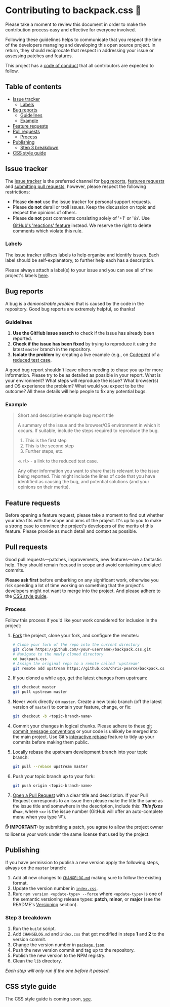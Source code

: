 # Contributing to backpack.css 🎒 <!-- omit in toc -->

Please take a moment to review this document in order to make the contribution process easy and effective for everyone involved.

Following these guidelines helps to communicate that you respect the time of the developers managing and developing this open source project. In return, they should reciprocate that respect in addressing your issue or assessing patches and features.

This project has a [code of conduct](CODE_OF_CONDUCT.md) that all contributors are expected to follow.

## Table of contents <!-- omit in toc -->

- [Issue tracker](#issue-tracker)
  - [Labels](#labels)
- [Bug reports](#bug-reports)
  - [Guidelines](#guidelines)
  - [Example](#example)
- [Feature requests](#feature-requests)
- [Pull requests](#pull-requests)
  - [Process](#process)
- [Publishing](#publishing)
  - [Step 3 breakdown](#step-3-breakdown)
- [CSS style guide](#css-style-guide)

## Issue tracker

The [issue tracker](https://github.com/chris-pearce/backpack.css/issues) is the preferred channel for [bug reports](#bug-reports), [features requests](#feature-requests) and [submitting pull requests](#pull-requests), however, please respect the following restrictions:

- Please **do not** use the issue tracker for personal support requests.
- Please **do not** derail or troll issues. Keep the discussion on topic and respect the opinions of others.
- Please **do not** post comments consisting solely of '+1' or '👍'. Use [GitHub's 'reactions' feature](https://github.com/blog/2119-add-reactions-to-pull-requests-issues-and-comments) instead. We reserve the right to delete comments which violate this rule.

### Labels

The issue tracker utilises labels to help organise and identify issues. Each label should be self-explanatory, to further help each has a description.

Please always attach a label(s) to your issue and you can see all of the project's labels [here](https://github.com/chris-pearce/backpack.css/labels).

## Bug reports

A bug is a _demonstrable problem_ that is caused by the code in the repository. Good bug reports are extremely helpful, so thanks!

### Guidelines

1. **Use the GitHub issue search** to check if the issue has already been reported.
2. **Check if the issue has been fixed** by trying to reproduce it using the latest `master` branch in the repository.
3. **Isolate the problem** by creating a live example (e.g., on [Codepen](http://codepen.io)) of a [reduced test case](http://css-tricks.com/6263-reduced-test-cases/).

A good bug report shouldn't leave others needing to chase you up for more information. Please try to be as detailed as possible in your report. What is your environment? What steps will reproduce the issue? What browser(s) and OS experience the problem? What would you expect to be the outcome? All these details will help people to fix any potential bugs.

### Example

> Short and descriptive example bug report title
>
> A summary of the issue and the browser/OS environment in which it occurs. If suitable, include the steps required to reproduce the bug.
>
> 1. This is the first step
> 2. This is the second step
> 3. Further steps, etc.
>
> `<url>` - a link to the reduced test case.
>
> Any other information you want to share that is relevant to the issue being reported. This might include the lines of code that you have identified as causing the bug, and potential solutions (and your opinions on their merits).

## Feature requests

Before opening a feature request, please take a moment to find out whether your idea fits with the scope and aims of the project. It's up to you to make a strong case to convince the project's developers of the merits of this feature. Please provide as much detail and context as possible.

## Pull requests

Good pull requests—patches, improvements, new features—are a fantastic help. They should remain focused in scope and avoid containing unrelated commits.

**Please ask first** before embarking on any significant work, otherwise you risk spending a lot of time working on something that the project's developers might not want to merge into the project. And please adhere to the [CSS style guide](#css-style-guide).

### Process

Follow this process if you'd like your work considered for inclusion in the project:

1. [Fork](https://help.github.com/articles/fork-a-repo/) the project, clone your fork, and configure the remotes:

   ```bash
   # Clone your fork of the repo into the current directory
   git clone https://github.com/<your-username>/backpack.css.git
   # Navigate to the newly cloned directory
   cd backpack.css
   # Assign the original repo to a remote called 'upstream'
   git remote add upstream https://github.com/chris-pearce/backpack.css.git
   ```

2. If you cloned a while ago, get the latest changes from upstream:

   ```bash
   git checkout master
   git pull upstream master
   ```

3. Never work directly on `master`. Create a new topic branch (off the latest version of `master`) to contain your feature, change, or fix:

   ```bash
   git checkout -b <topic-branch-name>
   ```

4. Commit your changes in logical chunks. Please adhere to these [git commit message conventions](http://tbaggery.com/2008/04/19/a-note-about-git-commit-messages.html) or your code is unlikely be merged into the main project. Use Git's [interactive rebase](https://help.github.com/articles/interactive-rebase) feature to tidy up your commits before making them public.

5. Locally rebase the upstream development branch into your topic branch:

   ```bash
   git pull --rebase upstream master
   ```

6. Push your topic branch up to your fork:

   ```bash
   git push origin <topic-branch-name>
   ```

7. [Open a Pull Request](https://help.github.com/articles/using-pull-requests/) with a clear title and description. If your Pull Request corresponds to an issue then please make the title the same as the issue title and somewhere in the description, include this: _**This fixes #`<x>`**_, where `<x>` is the issue number (GitHub will offer an auto-complete menu when you type '#').

**✋ IMPORTANT:** by submitting a patch, you agree to allow the project owner to license your work under the same license that used by the project.

## Publishing

If you have permission to publish a new version apply the following steps, always on the `master` branch:

1. Add all new changes to [`CHANGELOG.md`](CHANGELOG.md) making sure to follow the existing format.
2. Update the version number in [`index.css`](src/index.css).
3. Run: `npm version <update-type> --force` where `<update-type>` is one of the semantic versioning release types: **patch**, **minor**, or **major** (see the README's [Versioning](README.md#versioning) section).

### Step 3 breakdown

1. Run the `build` script.
2. Add `CHANGELOG.md` and `index.css` that got modified in steps **1** and **2** to the version commit.
3. Change the version number in [`package.json`](package.json).
4. Push the new version commit and tag up to the repository.
5. Publish the new version to the NPM registry.
6. Clean the `lib` directory.

_Each step will only run if the one before it passed._

## CSS style guide

The CSS style guide is coming soon, [see](https://github.com/chris-pearce/backpack.css/issues/24).
